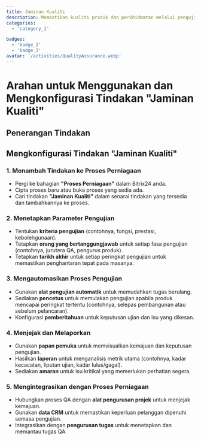 ```yaml
---
title: Jaminan Kualiti
description: Memastikan kualiti produk dan perkhidmatan melalui pengujian yang ketat.
categories:
  - 'category_1'

badges:
  - 'badge_2'
  - 'badge_3'
avatar: '/activities/QualityAssurance.webp'
---
```

# Arahan untuk Menggunakan dan Mengkonfigurasi Tindakan "Jaminan Kualiti"

## Penerangan Tindakan

## **Mengkonfigurasi Tindakan "Jaminan Kualiti"**

### 1. Menambah Tindakan ke Proses Perniagaan
- Pergi ke bahagian **"Proses Perniagaan"** dalam Bitrix24 anda.
- Cipta proses baru atau buka proses yang sedia ada.
- Cari tindakan **"Jaminan Kualiti"** dalam senarai tindakan yang tersedia dan tambahkannya ke proses.

### 2. Menetapkan Parameter Pengujian
- Tentukan **kriteria pengujian** (contohnya, fungsi, prestasi, kebolehgunaan).
- Tetapkan **orang yang bertanggungjawab** untuk setiap fasa pengujian (contohnya, jurutera QA, pengurus produk).
- Tetapkan **tarikh akhir** untuk setiap peringkat pengujian untuk memastikan penghantaran tepat pada masanya.

### 3. Mengautomasikan Proses Pengujian
- Gunakan **alat pengujian automatik** untuk memudahkan tugas berulang.
- Sediakan **pencetus** untuk memulakan pengujian apabila produk mencapai peringkat tertentu (contohnya, selepas pembangunan atau sebelum pelancaran).
- Konfigurasi **pemberitahuan** untuk keputusan ujian dan isu yang dikesan.

### 4. Menjejak dan Melaporkan
- Gunakan **papan pemuka** untuk memvisualkan kemajuan dan keputusan pengujian.
- Hasilkan **laporan** untuk menganalisis metrik utama (contohnya, kadar kecacatan, liputan ujian, kadar lulus/gagal).
- Sediakan **amaran** untuk isu kritikal yang memerlukan perhatian segera.

### 5. Mengintegrasikan dengan Proses Perniagaan
- Hubungkan proses QA dengan **alat pengurusan projek** untuk menjejak kemajuan.
- Gunakan **data CRM** untuk memastikan keperluan pelanggan dipenuhi semasa pengujian.
- Integrasikan dengan **pengurusan tugas** untuk menetapkan dan memantau tugas QA.